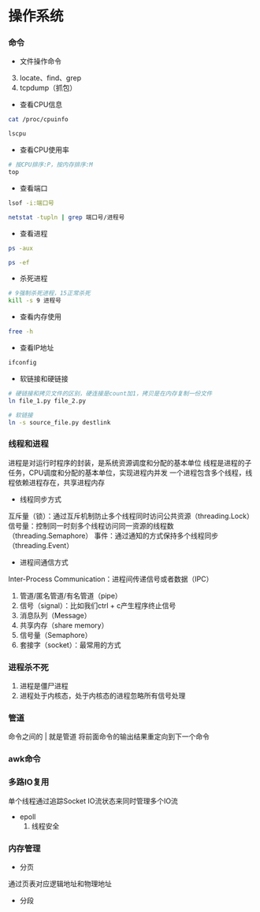# 操作系统


### 命令

* 文件操作命令

3. locate、find、grep
4. tcpdump（抓包）

* 查看CPU信息

```sh
cat /proc/cpuinfo

lscpu
```

* 查看CPU使用率

```sh
# 按CPU排序:P，按内存排序:M
top
```

* 查看端口

```sh
lsof -i:端口号

netstat -tupln | grep 端口号/进程号
```

* 查看进程

```sh
ps -aux

ps -ef
```

* 杀死进程

```sh
# 9强制杀死进程，15正常杀死
kill -s 9 进程号
```

* 查看内存使用

```sh
free -h
```

* 查看IP地址

```sh
ifconfig
```

* 软链接和硬链接

```sh
# 硬链接和拷贝文件的区别，硬连接是count加1，拷贝是在内存复制一份文件
ln file_1.py file_2.py

# 软链接
ln -s source_file.py destlink
```



### 线程和进程

进程是对运行时程序的封装，是系统资源调度和分配的基本单位
线程是进程的子任务，CPU调度和分配的基本单位，实现进程内并发
一个进程包含多个线程，线程依赖进程存在，共享进程内存

* 线程同步方式

互斥量（锁）：通过互斥机制防止多个线程同时访问公共资源（threading.Lock）
信号量：控制同一时刻多个线程访问同一资源的线程数（threading.Semaphore）
事件：通过通知的方式保持多个线程同步（threading.Event）

* 进程间通信方式

Inter-Process Communication：进程间传递信号或者数据（IPC）

1. 管道/匿名管道/有名管道（pipe）
2. 信号（signal）：比如我们ctrl + c产生程序终止信号
3. 消息队列（Message）
4. 共享内存（share memory）
5. 信号量（Semaphore）
6. 套接字（socket）：最常用的方式



### 进程杀不死

1. 进程是僵尸进程
2. 进程处于内核态，处于内核态的进程忽略所有信号处理



### 管道

命令之间的 | 就是管道
将前面命令的输出结果重定向到下一个命令



### awk命令



### 多路IO复用

单个线程通过追踪Socket IO流状态来同时管理多个IO流


* epoll
  1. 线程安全



### 内存管理

* 分页

通过页表对应逻辑地址和物理地址

* 分段

